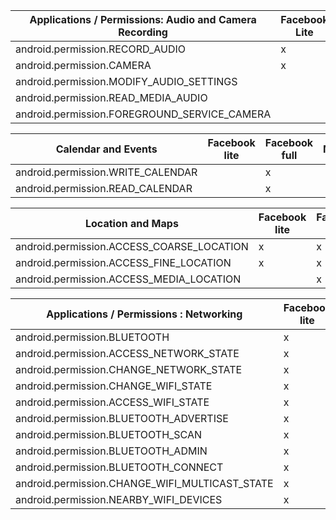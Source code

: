 |     Applications   /      Permissions:   Audio and Camera Recording    |     Facebook Lite    |     Facebook full    |     Messenger    |     WhatsApp    |     Instagram    |     TikTok    |     Spotify    |     YouTube    |
|------------------------------------------------------------------------|----------------------|----------------------|------------------|-----------------|------------------|---------------|----------------|----------------|
|     android.permission.RECORD_AUDIO                                    |     x                |     x                |     x            |     x           |     x            |     x         |     x          |     x          |
|     android.permission.CAMERA                                          |     x                |     x                |     x            |     x           |     x            |     x         |                |     x          |
|     android.permission.MODIFY_AUDIO_SETTINGS                           |                      |     x                |     x            |     x           |     x            |     x         |     x          |     x          |
|     android.permission.READ_MEDIA_AUDIO                                |                      |                      |     x            |     x           |                  |     x         |     x          |                |
|     android.permission.FOREGROUND_SERVICE_CAMERA                       |                      |                      |     x            |                 |                  |               |                |                |

|     Calendar and Events                  |     Facebook lite    |     Facebook full    |     Messenger    |     WhatsApp    |     Instagram    |     TikTok    |     Spotify    |     YouTube    |
|------------------------------------------|----------------------|----------------------|------------------|-----------------|------------------|---------------|----------------|----------------|
|     android.permission.WRITE_CALENDAR    |                      |     x                |                  |                 |                  |               |                |                |
|     android.permission.READ_CALENDAR     |                      |     x                |                  |                 |                  |               |                |                |

|     Location and Maps                            |     Facebook lite    |     Facebook full    |     Messenger    |     WhatsApp    |     Instagram    |     TikTok    |     Spotify    |     YouTube    |
|--------------------------------------------------|----------------------|----------------------|------------------|-----------------|------------------|---------------|----------------|----------------|
|     android.permission.ACCESS_COARSE_LOCATION    |     x                |     x                |     x            |     x           |                  |     x         |                |     x          |
|     android.permission.ACCESS_FINE_LOCATION      |     x                |     x                |     x            |     x           |     x            |               |                |     x          |
|     android.permission.ACCESS_MEDIA_LOCATION     |                      |     x                |                  |     x           |     x            |               |                |                |


|     Applications /      Permissions : Networking      |     Facebook lite    |     Facebook full    |     Messenger    |     WhatsApp    |     Instagram    |     TikTok    |     Spotify    |     YouTube    |
|-------------------------------------------------------|----------------------|----------------------|------------------|-----------------|------------------|---------------|----------------|----------------|
|     android.permission.BLUETOOTH                      |     x                |     x                |     x            |     x           |     x            |     x         |     x          |                |
|     android.permission.ACCESS_NETWORK_STATE           |     x                |     x                |     x            |     x           |     x            |     x         |     x          |     x          |
|     android.permission.CHANGE_NETWORK_STATE           |     x                |     x                |     x            |     x           |                  |     x         |                |                |
|     android.permission.CHANGE_WIFI_STATE              |     x                |     x                |     x            |     x           |                  |               |                |                |
|     android.permission.ACCESS_WIFI_STATE              |     x                |     x                |     x            |     x           |                  |     x         |     x          |     x          |
|     android.permission.BLUETOOTH_ADVERTISE            |     x                |     x                |                  |                 |                  |               |     x          |                |
|     android.permission.BLUETOOTH_SCAN                 |     x                |     x                |                  |                 |                  |               |     x          |                |
|     android.permission.BLUETOOTH_ADMIN                |     x                |     x                |                  |                 |                  |               |     x          |                |
|     android.permission.BLUETOOTH_CONNECT              |     x                |     x                |                  |                 |                  |     x         |     x          |                |
|     android.permission.CHANGE_WIFI_MULTICAST_STATE    |     x                |     x                |                  |                 |                  |     x         |     x          |                |
|     android.permission.NEARBY_WIFI_DEVICES            |     x                |     x                |                  |     x           |                  |               |                |                |
